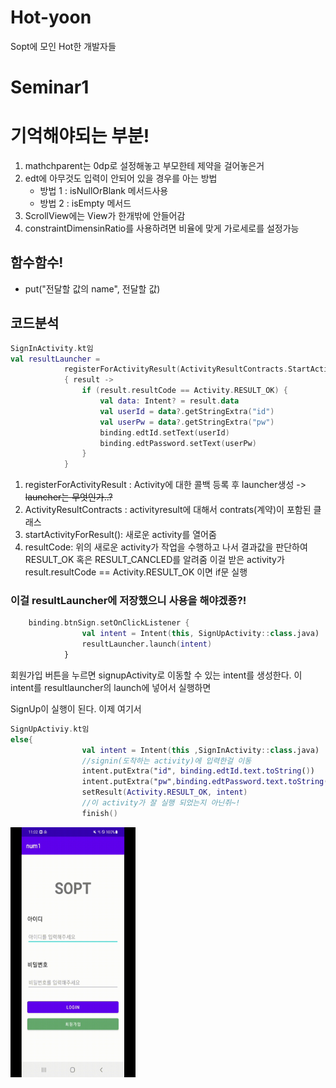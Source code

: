 # Hot-yoon
Sopt에 모인 Hot한 개발자들

# Seminar1


# 기억해야되는 부분!
 1. mathchparent는 0dp로 설정해놓고 부모한테 제약을 걸어놓은거
 2. edt에 아무것도 입력이 안되어 있을 경우를 아는 방법
    - 방법 1 : isNullOrBlank 메서드사용
    - 방법 2 : isEmpty 메서드
 3. ScrollView에는 View가 한개밖에 안들어감
 4. constraintDimensinRatio를 사용하려면 비율에 맞게 가로세로를 설정가능

## 함수함수!
- put("전달할 값의 name", 전달할 값)

## 코드분석

```kotlin
SignInActivity.kt임
val resultLauncher =
            registerForActivityResult(ActivityResultContracts.StartActivityForResult())
            { result ->
                if (result.resultCode == Activity.RESULT_OK) {
                    val data: Intent? = result.data
                    val userId = data?.getStringExtra("id")
                    val userPw = data?.getStringExtra("pw")
                    binding.edtId.setText(userId)
                    binding.edtPassword.setText(userPw)
                }
            }
```
1. registerForActivityResult : Activity에 대한 콜백 등록 후 launcher생성 ->  ~~launcher는 무엇인가..?~~
2. ActivityResultContracts : activityresult에 대해서 contrats(계약)이 포함된 클래스
3. startActivityForResult(): 새로운 activity를 열어줌
4. resultCode: 위의 새로운 activity가 작업을 수행하고 나서 결과값을 판단하여 RESULT_OK 혹은 RESULT_CANCLED를 알려줌 이걸 받은 activity가 result.resultCode == Activity.RESULT_OK 이면 if문 실행

### 이걸 resultLauncher에 저장했으니 사용을 해야겠죵?!

```kotlin
    binding.btnSign.setOnClickListener {
                val intent = Intent(this, SignUpActivity::class.java)
                resultLauncher.launch(intent)
            }
```
회원가입 버튼을 누르면 signupActivity로 이동할 수 있는 intent를 생성한다. 이 intent를 resultlauncher의 launch에 넣어서 실행하면 <p>
SignUp이 실행이 된다. 이제 여기서
```kotlin
SignUpActiviy.kt임
else{
                val intent = Intent(this ,SignInActivity::class.java)
                //signin(도착하는 activity)에 입력한걸 이동
                intent.putExtra("id", binding.edtId.text.toString())
                intent.putExtra("pw",binding.edtPassword.text.toString())
                setResult(Activity.RESULT_OK, intent)
                //이 activity가 잘 실행 되었는지 아닌쥐~!
                finish()
```
 <img src="/gif/seminar1.gif" width="200" height="400"/>
